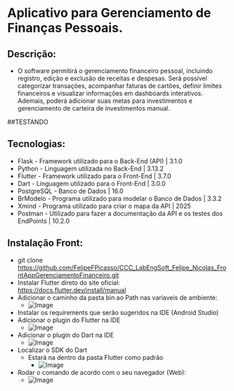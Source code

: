 # Aplicativo para Gerenciamento de Finanças Pessoais.


## Descrição: 
- O software permitirá o gerenciamento financeiro pessoal, incluindo registro, edição e exclusão de receitas e despesas. Será possível categorizar transações, acompanhar faturas de cartões, definir limites financeiros e visualizar informações em dashboards interativos. Ademais, poderá adicionar suas metas para investimentos e gerenciamento de carteira de investimentos manual.

##TESTANDO

## Tecnologias:
- Flask - Framework utilizado para o Back-End (API) | 3.1.0
- Python - Linguagem utilizada no Back-End | 3.13.2
- Flutter - Framework utilizado para o Front-End | 3.7.0
- Dart - Linguagem utilizado para o Front-End | 3.0.0
- PostgreSQL - Banco de Dados | 16.0 
- BrModelo - Programa utilizado para modelar o Banco de Dados | 3.3.2
- Xmind - Programa utilizado para criar o mapa da API | 2025
- Postman -  Utilizado para fazer a documentação da API e os testes dos EndPoints | 10.2.0


## Instalação Front:

- git clone https://github.com/FelipeFPicasso/CCC_LabEngSoft_Felipe_Nicolas_FrontAppGerenciamentoFinanceiro.git
- Instalar Flutter direto do site oficial: https://docs.flutter.dev/install/manual
- Adicionar o caminho da pasta bin ao Path nas variaveis de ambiente:
    - ![Image](https://github.com/user-attachments/assets/9929f20e-5b17-44b2-ad86-670e8a9dcf0d)
- Instalar os requirements que serão sugeridos na IDE (Android Studio)
- Adicionar o plugin do Flutter na IDE
    - ![Image](https://github.com/user-attachments/assets/8e938742-9f33-478e-9b3e-8d18fabdefd0)
- Adicionar o plugin do Dart na IDE
    - ![Image](https://github.com/user-attachments/assets/6f634e39-7192-49ff-85cd-e4a2e214074d)
- Localizar o SDK do Dart
    - Estará na dentro da pasta Flutter como padrão
        - ![Image](https://github.com/user-attachments/assets/4982a525-6ead-4e37-b297-08e6cd8644b4)
- Rodar o comando de acordo com o seu navegador (Web):
    - ![Image](https://github.com/user-attachments/assets/ae485b38-3603-4072-9ad6-11e27e0f85d8)



